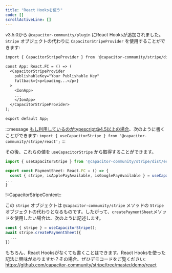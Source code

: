 ```yaml
---
title: "React Hooksを使う"
code: []
scrollActiveLine: []
---
```


v3.5.0から `@capacitor-community/plugin` にReact Hooksが追加されました。`Stripe` オブジェクトの代わりに `CapacitorStripeProvider` を使用することができます:

```diff tsx: App.tsx 
import { CapacitorStripeProvider } from '@capacitor-community/stripe/dist/esm/react/provider';

const App: React.FC = () => (
  <CapacitorStripeProvider
    publishableKey="Your Publishable Key"
    fallback={<p>Loading...</p>}
  >
    <IonApp>
    ...
    </IonApp>
  </CapacitorStripeProvider>
);

export default App;
```
:::message
もし利用しているのがtypescript@4.5以上の場合、次のように書くことができます:
`import { useCapacitorStripe } from '@capacitor-community/stripe/react';`
:::

その後、これらの値を `useCapacitorStripe` から取得することができます。

```ts
import { useCapacitorStripe } from '@capacitor-community/stripe/dist/esm/react/provider';

export const PaymentSheet: React.FC = () => {
  const { stripe, isApplePayAvailable, isGooglePayAvailable } = useCapacitorStripe();
...
}
```

!::CapacitorStripeContext::

この `stripe` オブジェクトは `@capacitor-community/stripe` メソッドの `Stripe` オブジェクトの代わりとなるものです。したがって、`createPaymentSheet`メソッドを使用したい場合は、次のように記述します。

```ts
const { stripe } = useCapacitorStripe();
await stripe.createPaymentSheet({
  ...
})
```

もちろん、React Hooksがなくても書くことはできます。React Hooksを使った記法に興味がありますか？その場合、ぜひデモコードをご覧ください:
https://github.com/capacitor-community/stripe/tree/master/demo/react